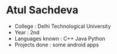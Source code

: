 # Atul Sachdeva

- College : Delhi Technological University 
- Year : 2nd
- Languages known : C++ Java Python 
- Projects done : some android apps
